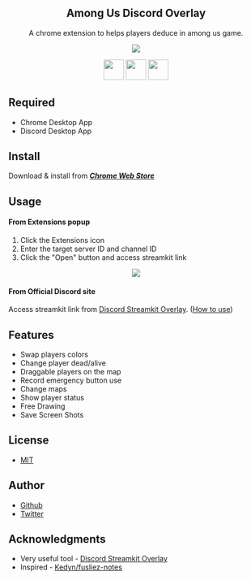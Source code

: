 <h2 align="center">Among Us Discord Overlay</h2>
<p align="center">A chrome extension to helps players deduce in among us game.</p>

<p align="center">
 <img src="https://user-images.githubusercontent.com/67271461/104057200-17bdef80-5235-11eb-81da-1003bea7b7a3.gif"/>
</p>

<p align="center">
  <a href="https://jqueryui.com/"><img src="https://user-images.githubusercontent.com/67271461/104057526-a6cb0780-5235-11eb-8627-d18c87969cc5.png" height="40px;" /></a>
  <a href="http://bgrins.github.io/spectrum/"><img src="https://user-images.githubusercontent.com/67271461/104057533-a92d6180-5235-11eb-9c3a-d2666d551af7.png" height="40px;" /></a>
  <a href="http://fabricjs.com/"><img src="https://user-images.githubusercontent.com/67271461/104888448-1b2d4580-59b0-11eb-811f-2a12310df39d.png" height="40px;" /></a>
</p>

## Required

- Chrome Desktop App
- Discord Desktop App

## Install

Download & install from **_[Chrome Web Store](https://chrome.google.com/webstore/detail/among-us-discord-overlay/oommbconacammknogfinbibmnohcalpj)_**

## Usage

#### From Extensions popup

1. Click the Extensions icon
2. Enter the target server ID and channel ID
3. Click the "Open" button and access streamkit link
<p align="center">
 <img src="https://user-images.githubusercontent.com/67271461/105638903-b9da0a80-5eb8-11eb-8eb2-ff2ff749ad10.png"/>
</p>

#### From Official Discord site

Access streamkit link from [Discord Streamkit Overlay](https://streamkit.discord.com/overlay).
([How to use](https://support.discord.com/hc/en-us/articles/223415707))

## Features

- Swap players colors
- Change player dead/alive
- Draggable players on the map
- Record emergency button use
- Change maps
- Show player status
- Free Drawing
- Save Screen Shots

## License

- [MIT](https://github.com/Naoya79/Among-Us-Discord-Overlay/blob/main/LICENSE)

## Author

- [Github](https://github.com/Naoya79)
- [Twitter](https://twitter.com/NoyExe)

## Acknowledgments

- Very useful tool - [Discord Streamkit Overlay](https://streamkit.discord.com/overlay)
- Inspired - [Kedyn/fusliez-notes](https://github.com/Kedyn/fusliez-notes)
